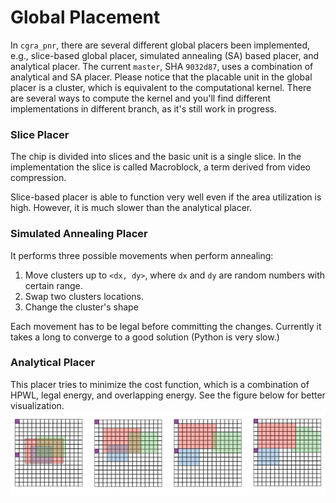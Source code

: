 # Global Placement
In `cgra_pnr`, there are several different global placers been implemented,
e.g., slice-based global placer, simulated annealing (SA) based placer, and
analytical placer. The current `master`, SHA `9032d87`, uses a combination of
analytical and SA placer. Please notice that the placable unit in the global
placer is a cluster, which is equivalent to the computational kernel. There
are several ways to compute the kernel and you'll find different
implementations in different branch, as it's still work in progress.

### Slice Placer
The chip is divided into slices and the basic unit is a single slice. In the
implementation the slice is called Macroblock, a term derived from video
compression.

Slice-based placer is able to function very well even if the area utilization
is high. However, it is much slower than the analytical placer.

### Simulated Annealing Placer
It performs three possible movements when perform annealing:
1. Move clusters up to `<dx, dy>`, where `dx` and `dy` are random numbers with
certain range.
2. Swap two clusters locations.
3. Change the cluster's shape

Each movement has to be legal before committing the changes. Currently it takes
a long to converge to a good solution (Python is very slow.)

### Analytical Placer
This placer tries to minimize the cost function, which is a combination of
HPWL, legal energy, and overlapping energy. See the figure below for better
visualization.
![Analytical placer](img/global.svg)
